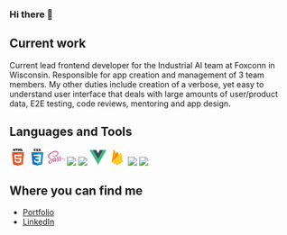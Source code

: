 ### Hi there 👋

## Current work

Current lead frontend developer for the Industrial AI team at Foxconn in Wisconsin. Responsible for app creation and management of 3 team members. My other duties include creation of a verbose, yet easy to understand user interface that deals with large amounts of user/product data, E2E testing, code reviews, mentoring and app design.  

## Languages and Tools

<code><img height="30" src="https://raw.githubusercontent.com/github/explore/80688e429a7d4ef2fca1e82350fe8e3517d3494d/topics/html/html.png"></code>
<code><img height="30" src="https://raw.githubusercontent.com/github/explore/80688e429a7d4ef2fca1e82350fe8e3517d3494d/topics/css/css.png"></code>
<code><img height="30" src="https://raw.githubusercontent.com/github/explore/80688e429a7d4ef2fca1e82350fe8e3517d3494d/topics/sass/sass.png"></code>
<code><img height="30" src="https://user-images.githubusercontent.com/68723584/126188112-8741af87-0e30-404e-84a1-e6b1a12a721a.png"></code>
<code><img height="30" src="https://upload.wikimedia.org/wikipedia/commons/thumb/4/4c/Typescript_logo_2020.svg/512px-Typescript_logo_2020.svg.png?20210506173343"></code>
<code><img height="30" src="https://raw.githubusercontent.com/github/explore/80688e429a7d4ef2fca1e82350fe8e3517d3494d/topics/vue/vue.png"></code>
<code><img height="30" src="https://raw.githubusercontent.com/github/explore/80688e429a7d4ef2fca1e82350fe8e3517d3494d/topics/firebase/firebase.png"></code>
<code><img height="30" src="https://user-images.githubusercontent.com/68723584/126188258-4803fa05-5f68-427b-b4e7-042ae7ff1874.png"></code>
<code><img height="30" src="https://user-images.githubusercontent.com/68723584/126187385-57ce4c79-2ff3-4842-b5a6-f43073f30fc2.png"></code>


## Where you can find me

- [Portfolio](https://rtrend96.github.io/)
- [LinkedIn](https://www.linkedin.com/in/rushikesh-nage06/)
